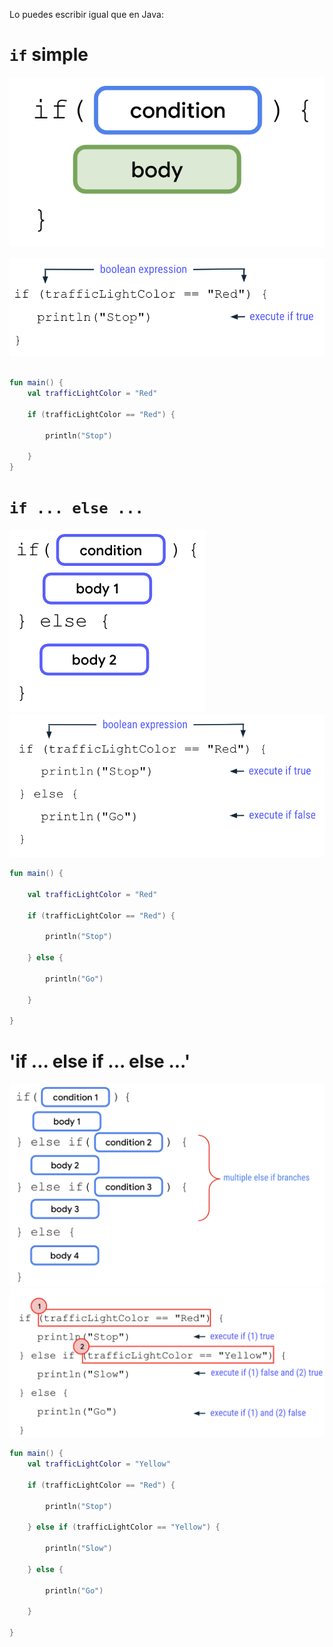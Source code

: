 
Lo puedes escribir igual que en Java: 

# `if` simple

![img_1.png](img_1.png)

![img.png](img.png)

````kotlin

fun main() {
    val trafficLightColor = "Red"

    if (trafficLightColor == "Red") {
        
        println("Stop")
      
    }
}

````


# `if ... else ...`
![img_2.png](img_2.png)
![img_3.png](img_3.png)

````kotlin
fun main() {
    
    val trafficLightColor = "Red"

    if (trafficLightColor == "Red") {
        
        println("Stop")
      
    } else {
        
        println("Go")
      
    }
  
}

````

# 'if ... else if ... else ...'
![img_4.png](img_4.png)
![img_5.png](img_5.png)

````kotlin
fun main() {
    val trafficLightColor = "Yellow"

    if (trafficLightColor == "Red") {
        
        println("Stop")
      
    } else if (trafficLightColor == "Yellow") {
        
        println("Slow")
      
    } else {
        
        println("Go")
      
    }
  
}

````